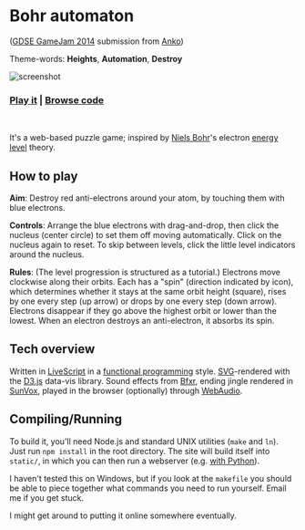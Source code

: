 # Bohr automaton

([GDSE GameJam 2014][1] submission from [Anko][2])

Theme-words: **Heights**, **Automation**, **Destroy**

![screenshot](https://cloud.githubusercontent.com/assets/5231746/4873861/a2a70a3e-622a-11e4-953b-3ed302c79b13.png)

### [Play it](http://cyan.io/bohr-automaton/) | [Browse code](https://github.com/anko/Bohr-Automaton)
<br />

It's a web-based puzzle game; inspired by [Niels Bohr](http://en.wikipedia.org/wiki/Niels_Bohr)'s electron [energy level](https://en.wikipedia.org/wiki/Energy_level) theory.


## How to play

**Aim**: Destroy red anti-electrons around your atom, by touching them with blue electrons.

**Controls**: Arrange the blue electrons with drag-and-drop, then click the nucleus (center circle) to set them off moving automatically. Click on the nucleus again to reset. To skip between levels, click the little level indicators around the nucleus.

**Rules**: (The level progression is structured as a tutorial.) Electrons move clockwise along their orbits. Each has a "spin" (direction indicated by icon), which determines whether it stays at the same orbit height (square), rises by one every step (up arrow) or drops by one every step (down arrow). Electrons disappear if they go above the highest orbit or lower than the lowest. When an electron destroys an anti-electron, it absorbs its spin.


## Tech overview

Written in [LiveScript](http://livescript.net/) in a [functional programming](http://en.wikipedia.org/wiki/Functional_programming) style. [SVG](http://en.wikipedia.org/wiki/Scalable_Vector_Graphics)-rendered with the [D3.js](http://d3js.org/) data-vis library. Sound effects from [Bfxr](http://www.bfxr.net/), ending jingle rendered in [SunVox](http://www.warmplace.ru/soft/sunvox/), played in the browser (optionally) through [WebAudio](http://webaudio.github.io/web-audio-api/).

## Compiling/Running

To build it, you'll need Node.js and standard UNIX utilities (`make` and `ln`). Just run `npm install` in the root directory. The site will build itself into `static/`, in which you can then run a webserver (e.g. [with Python](http://stackoverflow.com/questions/7943751/what-is-the-python3-equivalent-of-python-m-simplehttpserver)).

I haven't tested this on Windows, but if you look at the `makefile` you should be able to piece together what commands you need to run yourself. Email me if you get stuck.

I might get around to putting it online somewhere eventually.


[1]: http://meta.gamedev.stackexchange.com/questions/1794/anniversary-game-jam-2014
[2]: http://gamedev.stackexchange.com/users/7804/anko
